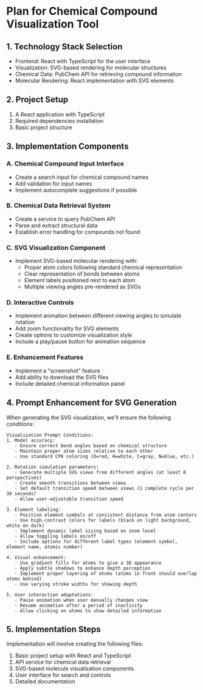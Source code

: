 # Plan for Chemical Compound Visualization Tool

## 1. Technology Stack Selection
- Frontend: React with TypeScript for the user interface
- Visualization: SVG-based rendering for molecular structures
- Chemical Data: PubChem API for retrieving compound information
- Molecular Rendering: React implementation with SVG elements

## 2. Project Setup
1. A React application with TypeScript
2. Required dependencies installation
3. Basic project structure

## 3. Implementation Components

### A. Chemical Compound Input Interface
- Create a search input for chemical compound names
- Add validation for input names
- Implement autocomplete suggestions if possible

### B. Chemical Data Retrieval System
- Create a service to query PubChem API
- Parse and extract structural data
- Establish error handling for compounds not found

### C. SVG Visualization Component
- Implement SVG-based molecular rendering with:
  - Proper atom colors following standard chemical representation
  - Clear representation of bonds between atoms
  - Element labels positioned next to each atom
  - Multiple viewing angles pre-rendered as SVGs

### D. Interactive Controls
- Implement animation between different viewing angles to simulate rotation
- Add zoom functionality for SVG elements
- Create options to customize visualization style
- Include a play/pause button for animation sequence

### E. Enhancement Features
- Implement a "screenshot" feature
- Add ability to download the SVG files
- Include detailed chemical information panel

## 4. Prompt Enhancement for SVG Generation

When generating the SVG visualization, we'll ensure the following conditions:

```
Visualization Prompt Conditions:
1. Model accuracy:
   - Ensure correct bond angles based on chemical structure
   - Maintain proper atom sizes relative to each other
   - Use standard CPK coloring (O=red, H=white, C=gray, N=blue, etc.)

2. Rotation simulation parameters:
   - Generate multiple SVG views from different angles (at least 8 perspectives)
   - Create smooth transitions between views
   - Set default transition speed between views (1 complete cycle per 30 seconds)
   - Allow user-adjustable transition speed

3. Element labeling:
   - Position element symbols at consistent distance from atom centers
   - Use high-contrast colors for labels (black on light background, white on dark)
   - Implement dynamic label sizing based on zoom level
   - Allow toggling labels on/off
   - Include options for different label types (element symbol, element name, atomic number)

4. Visual enhancement:
   - Use gradient fills for atoms to give a 3D appearance
   - Apply subtle shadows to enhance depth perception
   - Implement proper layering of atoms (atoms in front should overlap atoms behind)
   - Use varying stroke widths for showing depth

5. User interaction adaptations:
   - Pause animation when user manually changes view
   - Resume animation after a period of inactivity
   - Allow clicking on atoms to show detailed information
```

## 5. Implementation Steps

Implementation will involve creating the following files:

1. Basic project setup with React and TypeScript
2. API service for chemical data retrieval
3. SVG-based molecule visualization components
4. User interface for search and controls
5. Detailed documentation 
